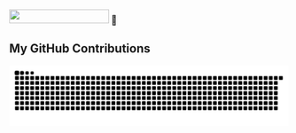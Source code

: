 ### <img width="180" height="25" src="https://glitch-art.vercel.app/api/simple?word=Hi%20I%27m%20lnblxj" /> 👋

## My GitHub Contributions

![](https://raw.githubusercontent.com/lnblxj/lnblxj/main/assets/github-contribution-grid-snake.svg)
